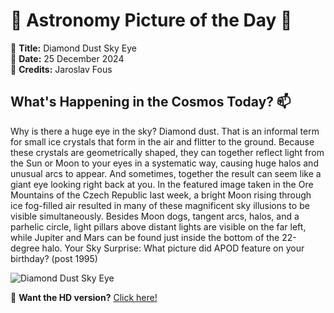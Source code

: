 # 🌌 **Astronomy Picture of the Day** 🌌

🔭 **Title:** Diamond Dust Sky Eye  
📅 **Date:** 25 December 2024  
📸 **Credits:** 
Jaroslav Fous
  

## **What's Happening in the Cosmos Today?** 📫

Why is there a huge eye in the sky? Diamond dust. That is an informal term for small ice crystals that form in the air and flitter to the ground. Because these crystals are geometrically shaped, they can together reflect light from the Sun or Moon to your eyes in a systematic way, causing huge halos and unusual arcs to appear. And sometimes, together the result can seem like a giant eye looking right back at you. In the featured image taken in the Ore Mountains of the Czech Republic last week, a bright Moon rising through ice fog-filled air resulted in many of these magnificent sky illusions to be visible simultaneously.  Besides Moon dogs, tangent arcs, halos, and a parhelic circle, light pillars above distant lights are visible on the far left, while Jupiter and Mars can be found just inside the bottom of the 22-degree halo.    Your Sky Surprise: What picture did APOD feature on your birthday? (post 1995)


![Diamond Dust Sky Eye](https://apod.nasa.gov/apod/image/2412/IceHalos_Fous_960.jpg)

🌠 **Want the HD version?** [Click here!](https://apod.nasa.gov/apod/image/2412/IceHalos_Fous_5568.jpg)
